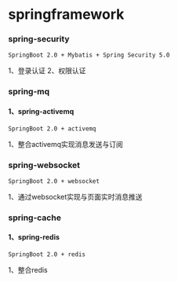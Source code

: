 # springframework

### spring-security
```
SpringBoot 2.0 + Mybatis + Spring Security 5.0
```
1、登录认证
2、权限认证

### spring-mq
#### 1、spring-activemq
```
SpringBoot 2.0 + activemq
```
1、整合activemq实现消息发送与订阅
### spring-websocket
```
SpringBoot 2.0 + websocket
```
1、通过websocket实现与页面实时消息推送
### spring-cache
#### 1、spring-redis
```
SpringBoot 2.0 + redis
```
1、整合redis